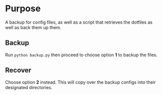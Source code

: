 # Purpose
A backup for config files, as well as a script that retrieves the dotfiles as well as back them up them.

## Backup
Run `python backup.py` then proceed to choose option **1** to backup the files.

## Recover
Choose option **2** instead. This will copy over the backup configs into their designated directories.
